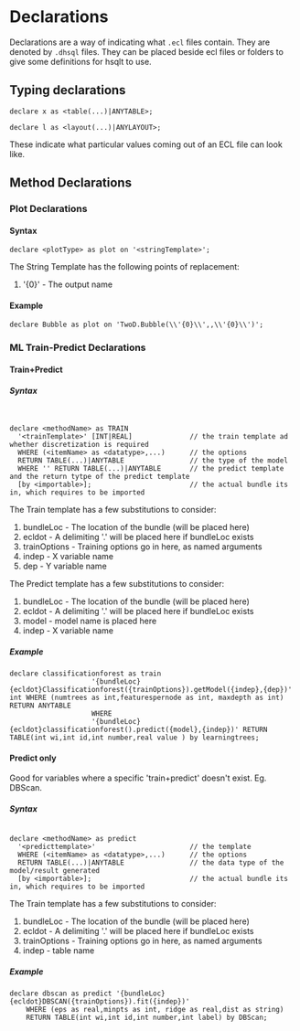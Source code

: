 # Declarations

Declarations are a way of indicating what `.ecl` files contain. They are denoted by `.dhsql` files. They can be placed beside ecl files or folders to give some definitions for hsqlt to use.

## Typing declarations

```
declare x as <table(...)|ANYTABLE>;

declare l as <layout(...)|ANYLAYOUT>;

```

These indicate what particular values coming out of an ECL file can look like.

## Method Declarations

### Plot Declarations

#### Syntax

```
declare <plotType> as plot on '<stringTemplate>';
```

The String Template has the following points of replacement:

1. '{0}' - The output name

#### Example

```
declare Bubble as plot on 'TwoD.Bubble(\\'{0}\\',,\\'{0}\\')';
```

### ML Train-Predict Declarations

#### Train+Predict

##### Syntax

```


declare <methodName> as TRAIN
  '<trainTemplate>' [INT|REAL]              // the train template ad whether discretization is required
  WHERE (<itemName> as <datatype>,...)      // the options
  RETURN TABLE(...)|ANYTABLE                // the type of the model
  WHERE '' RETURN TABLE(...)|ANYTABLE       // the predict template and the return tytpe of the predict template
  [by <importable>];                        // the actual bundle its in, which requires to be imported

```

The Train template has a few substitutions to consider:

1. bundleLoc - The location of the bundle (will be placed here)
2. ecldot - A delimiting '.' will be placed here if bundleLoc exists
3. trainOptions - Training options go in here, as named arguments
4. indep - X variable name
5. dep - Y variable name

The Predict template has a few substitutions to consider:

1. bundleLoc - The location of the bundle (will be placed here)
2. ecldot - A delimiting '.' will be placed here if bundleLoc exists
3. model - model name is placed here
4. indep - X variable name

##### Example

```
declare classificationforest as train
                    '{bundleLoc}{ecldot}Classificationforest({trainOptions}).getModel({indep},{dep})' int WHERE (numtrees as int,featurespernode as int, maxdepth as int) RETURN ANYTABLE
                    WHERE
                    '{bundleLoc}{ecldot}classificationforest().predict({model},{indep})' RETURN TABLE(int wi,int id,int number,real value ) by learningtrees;
```

#### Predict only

Good for variables where a specific 'train+predict' doesn't exist. Eg. DBScan.

##### Syntax

```

declare <methodName> as predict
  '<predicttemplate>'                       // the template
  WHERE (<itemName> as <datatype>,...)      // the options
  RETURN TABLE(...)|ANYTABLE                // the data type of the model/result generated
  [by <importable>];                        // the actual bundle its in, which requires to be imported

```

The Train template has a few substitutions to consider:

1. bundleLoc - The location of the bundle (will be placed here)
2. ecldot - A delimiting '.' will be placed here if bundleLoc exists
3. trainOptions - Training options go in here, as named arguments
4. indep - table name

##### Example

```
declare dbscan as predict '{bundleLoc}{ecldot}DBSCAN({trainOptions}).fit({indep})'
    WHERE (eps as real,minpts as int, ridge as real,dist as string)
    RETURN TABLE(int wi,int id,int number,int label) by DBScan;

```
